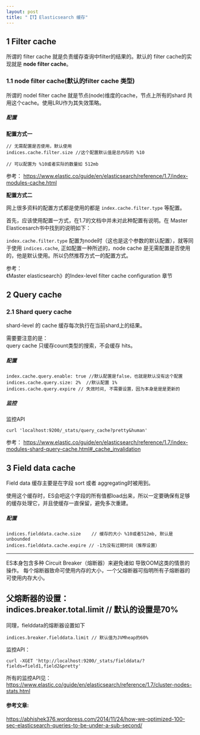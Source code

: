 ```yaml
---
layout: post
title: "【T】Elasticsearch 缓存"
---
```


## 1 Filter cache

所谓的 filter cache 就是负责缓存查询中filter的结果的。默认的 filter cache的实现就是 **node filter cache**。

### 1.1 node filter cache(默认的filter cache 类型)

所谓的 nodel filter cache 就是节点(node)维度的cache，节点上所有的shard 共用这个cache。使用LRU作为其失效策略。

##### 配置

**配置方式一**

~~~~
// 无需配置是否使用，默认使用
indices.cache.filter.size //这个配置默认值是总内存的 %10

// 可以配置为 %10或者实际的数量如 512mb
~~~~

参考：
https://www.elastic.co/guide/en/elasticsearch/reference/1.7/index-modules-cache.html

**配置方式二**

网上很多资料的配置方式都是使用的都是 `index.cache.filter.type` 等配置。

首先，应该使用配置一方式，在1.7的文档中并未对此种配置有说明。在 Master Elasticesarch书中找到的说明如下：

`index.cache.filter.type` 配置为node时（这也是这个参数的默认配置），就等同于使用 `indices.cache`, 正如配置一种所述的，node cache 是无需配置是否使用的，他是默认使用。所以仍然推荐方式一的配置方式。

参考：    
《Master elasticsearch》的Index-level filter cache configuration 章节

## 2 Query cache

### 2.1 Shard query cache

shard-level 的 cache 缓存每次执行在当前shard上的结果。

需要要注意的是：    
query cache 只缓存count类型的搜索，不会缓存 hits。

##### 配置

~~~~
index.cache.query.enable: true //默认配置是false，也就是默认没有这个配置
indices.cache.query.size: 2%  //默认配置 1%
indices.cache.query.expire // 失效时间, 不需要设置，因为本身是是是更新的
~~~~

##### 监控

监控API
~~~~
curl 'localhost:9200/_stats/query_cache?pretty&human'
~~~~


参考：
https://www.elastic.co/guide/en/elasticsearch/reference/1.7/index-modules-shard-query-cache.html#_cache_invalidation

## 3 Field data cache

Field data 缓存主要是在字段 sort 或者 aggregating时被用到。

使用这个缓存时，ES会吧这个字段的所有值都load出来，所以一定要确保有足够的缓存处理它，并且使缓存一直保留，避免多次重建。

##### 配置

~~~~
indices.fielddata.cache.size    // 缓存的大小 %10或者512mb, 默认是unbounded
indices.fielddata.cache.expire // -1为没有过期时间（推荐设置）
~~~~

------
ES本身包含多种 Circuit Breaker（熔断器）来避免诸如 导致OOM这类的情景的操作。 每个熔断器致命可使用内存的大小，一个父熔断器可指明所有子熔断器的可使用内存大小。

父熔断器的设置：    
indices.breaker.total.limit  // 默认的设置是70%
------

同理，fielddata的熔断器设置如下

~~~~
indices.breaker.fielddata.limit // 默认值为JVMheap的60%
~~~~

监控API：

~~~~
curl -XGET 'http://localhost:9200/_stats/fielddata/?fields=field1,field2&pretty'
~~~~

所有的监控API见：    
https://www.elastic.co/guide/en/elasticsearch/reference/1.7/cluster-nodes-stats.html


#### 参考文章:
https://abhishek376.wordpress.com/2014/11/24/how-we-optimized-100-sec-elasticsearch-queries-to-be-under-a-sub-second/
